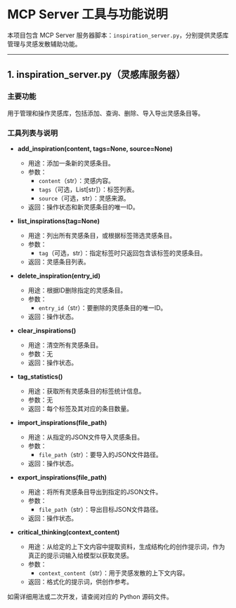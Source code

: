 # MCP Server 工具与功能说明

本项目包含 MCP Server 服务器脚本：`inspiration_server.py`，分别提供灵感库管理与灵感发散辅助功能。

---

## 1. inspiration_server.py（灵感库服务器）

### 主要功能
用于管理和操作灵感库，包括添加、查询、删除、导入导出灵感条目等。

### 工具列表与说明

- **add_inspiration(content, tags=None, source=None)**
  - 用途：添加一条新的灵感条目。
  - 参数：
    - `content`（str）：灵感内容。
    - `tags`（可选，List[str]）：标签列表。
    - `source`（可选，str）：灵感来源。
  - 返回：操作状态和新灵感条目的唯一ID。

- **list_inspirations(tag=None)**
  - 用途：列出所有灵感条目，或根据标签筛选灵感条目。
  - 参数：
    - `tag`（可选，str）：指定标签时只返回包含该标签的灵感条目。
  - 返回：灵感条目列表。

- **delete_inspiration(entry_id)**
  - 用途：根据ID删除指定的灵感条目。
  - 参数：
    - `entry_id`（str）：要删除的灵感条目的唯一ID。
  - 返回：操作状态。

- **clear_inspirations()**
  - 用途：清空所有灵感条目。
  - 参数：无
  - 返回：操作状态。

- **tag_statistics()**
  - 用途：获取所有灵感条目的标签统计信息。
  - 参数：无
  - 返回：每个标签及其对应的条目数量。

- **import_inspirations(file_path)**
  - 用途：从指定的JSON文件导入灵感条目。
  - 参数：
    - `file_path`（str）：要导入的JSON文件路径。
  - 返回：操作状态。

- **export_inspirations(file_path)**
  - 用途：将所有灵感条目导出到指定的JSON文件。
  - 参数：
    - `file_path`（str）：导出目标JSON文件路径。
  - 返回：操作状态。

- **critical_thinking(context_content)**
  - 用途：从给定的上下文内容中提取资料，生成结构化的创作提示词，作为真正的提示词输入给模型以获取灵感。
  - 参数：
    - `context_content`（str）：用于灵感发散的上下文内容。
  - 返回：格式化的提示词，供创作参考。



如需详细用法或二次开发，请查阅对应的 Python 源码文件。 